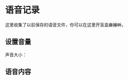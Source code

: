 # 语音记录

<script setup lang="ts">
import { ref } from 'vue';

const volume = ref(100)

</script>

这里收集了以前保存的语音文件，你可以在这里<curtain>开盲盒</curtain>~~直接听~~。

## 设置音量

<volume-bar v-model="volume">声音大小：</volume-bar>

## 语音内容

<q-window title="我的世界话题群">
<q-voice name="" avatar="https://q2.qlogo.cn/headimg_dl?dst_uin=2860986565&spec=100" src="/voices/舔狗狗叫.wav" :volume="volume"></q-voice>
<q-voice name="" avatar="https://q2.qlogo.cn/headimg_dl?dst_uin=3306636756&spec=100" src="/voices/迅猛受介绍.wav" :volume="volume"></q-voice>
<q-voice name="" avatar="https://q2.qlogo.cn/headimg_dl?dst_uin=2117563201&spec=100" src="/voices/益子叫1.wav" :volume="volume"></q-voice>
<q-voice name="" avatar="https://q2.qlogo.cn/headimg_dl?dst_uin=2117563201&spec=100" src="/voices/益子叫2.wav" :volume="volume"></q-voice>
<q-voice name="" avatar="https://q2.qlogo.cn/headimg_dl?dst_uin=1296556133&spec=100" src="/voices/小王八王八叫.wav" :volume="volume"></q-voice>
<q-voice name="" avatar="https://q2.qlogo.cn/headimg_dl?dst_uin=1296556133&spec=100" src="/voices/小王八早上好.wav" :volume="volume"></q-voice>
<q-voice name="" avatar="https://q2.qlogo.cn/headimg_dl?dst_uin=1296556133&spec=100" src="/voices/小王八中午好.wav" :volume="volume"></q-voice>
<q-voice name="" avatar="https://q2.qlogo.cn/headimg_dl?dst_uin=1296556133&spec=100" src="/voices/小王八晚上好.wav" :volume="volume"></q-voice>
<q-voice name="" avatar="https://q2.qlogo.cn/headimg_dl?dst_uin=1296556133&spec=100" src="/voices/小王八晚安.wav" :volume="volume"></q-voice>

</q-window>


